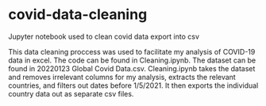 # covid-data-cleaning
Jupyter notebook used to clean covid data export into csv

This data cleaning proccess was used to facilitate my analysis of COVID-19 data in excel. The code can be found in Cleaning.ipynb. The dataset can be found in 20220123 Global Covid Data.csv.
Cleaning.ipynb takes the dataset and removes irrelevant columns for my analysis, extracts the relevant countries, and filters out dates before 1/5/2021. It then exports the individual country data out as separate csv files. 
